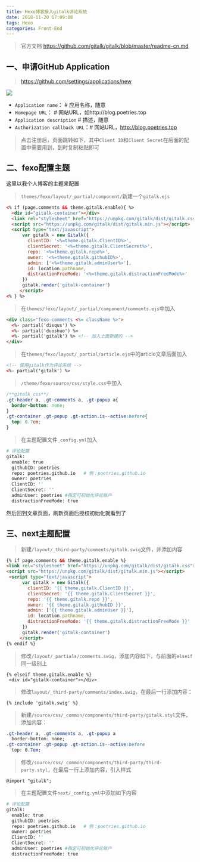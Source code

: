 ```yaml
---
title: Hexo博客接入gitalk评论系统
date: 2018-11-20 17:09:08
tags: Hexo
categories: Front-End
---
```


> 官方文档 https://github.com/gitalk/gitalk/blob/master/readme-cn.md

## 一、申请GitHub Application

> https://github.com/settings/applications/new

![](http://blog.poetries.top/img-repo/2019/10/226.png)

- `Application name`： # 应用名称，随意
- `Homepage URL`： # 网站URL，如http://blog.poetries.top
- `Application description` # 描述，随意
- `Authorization callback URL`：# 网站URL，http://blog.poetries.top

> 点击注册后，页面跳转如下，其中`Client ID`和`Client Secret`在后面的配置中需要用到，到时复制粘贴即可

## 二、fexo配置主题

这里以我个人博客的主题来配置

> `themes/fexo/layout/_partial/component/`新建一个`gitalk.ejs`

```html
<% if (page.comments && theme.gitalk.enable){ %>
  <div id="gitalk-container"></div>
  <link rel="stylesheet" href="https://unpkg.com/gitalk/dist/gitalk.css">
  <script src="https://unpkg.com/gitalk/dist/gitalk.min.js"></script>
  <script type="text/javascript">
      var gitalk = new Gitalk({
        clientID: '<%=theme.gitalk.ClientID%>',
        clientSecret: '<%=theme.gitalk.ClientSecret%>',
        repo: '<%=theme.gitalk.repo%>',
        owner: '<%=theme.gitalk.githubID%>',
        admin: ['<%=theme.gitalk.adminUser%>'],
        id: location.pathname,
        distractionFreeMode: '<%=theme.gitalk.distractionFreeMode%>'
      })
      gitalk.render('gitalk-container')           
     </script>
<% } %>
```

> 在`themes/fexo/layout/_partial/component/comments.ejs`中加入

```html
<div class="fexo-comments <%= className %>">
  <%- partial('disqus') %>
  <%- partial('duoshuo') %>
  <%- partial('gitalk') %> <!-- 加入上面新建的 -->
</div>
```

> 在`themes/fexo/layout/_partial/article.ejs`中的article文章后面加入 

```html
<!-- 使用gitalk作为评论系统 -->
<%- partial('gitalk') %>
```

> `/theme/fexo/source/css/style.css`中加入

```css
/**gitalk css**/
.gt-header a, .gt-comments a, .gt-popup a{
  border-bottom: none;
}
.gt-container .gt-popup .gt-action.is--active:before{
  top: 0.7em;
}
```

> 在主题配置文件`_config.yml`加入

```bash
# 评论配置
gitalk:
  enable: true
  githubID: poetries
  repo: poetries.github.io   # 例：poetries.github.io
  owner: poetries
  ClientID: ''
  ClientSecret: ''
  adminUser: poetries #指定可初始化评论账户
  distractionFreeMode: true
 ```
  
  然后回到文章页面，刷新页面后授权初始化就看到了
  
  ## 三、next主题配置
  
  > 新建`/layout/_third-party/comments/gitalk.swig`文件，并添加内容
  
  ```html
  {% if page.comments && theme.gitalk.enable %}
  <link rel="stylesheet" href="https://unpkg.com/gitalk/dist/gitalk.css">
  <script src="https://unpkg.com/gitalk/dist/gitalk.min.js"></script>
   <script type="text/javascript">
        var gitalk = new Gitalk({
          clientID: '{{ theme.gitalk.ClientID }}',
          clientSecret: '{{ theme.gitalk.ClientSecret }}',
          repo: '{{ theme.gitalk.repo }}',
          owner: '{{ theme.gitalk.githubID }}',
          admin: ['{{ theme.gitalk.adminUser }}'],
          id: location.pathname,
          distractionFreeMode: '{{ theme.gitalk.distractionFreeMode }}'
        })
        gitalk.render('gitalk-container')           
       </script>
{% endif %}
```

> 修改`/layout/_partials/comments.swig`，添加内容如下，与前面的`elseif`同一级别上

```
{% elseif theme.gitalk.enable %}
 <div id="gitalk-container"></div>
 ```
 
 > 修改`layout/_third-party/comments/index.swig`，在最后一行添加内容：
 
 ```
 {% include 'gitalk.swig' %}
```

> 新建`/source/css/_common/components/third-party/gitalk.styl`文件，添加内容：

```css
.gt-header a, .gt-comments a, .gt-popup a
  border-bottom: none;
.gt-container .gt-popup .gt-action.is--active:before
  top: 0.7em;
```

> 修改`/source/css/_common/components/third-party/third-party.styl`，在最后一行上添加内容，引入样式

```
@import "gitalk";
```

> 在主题配置文件`next/_config.yml`中添加如下内容

```bash
# 评论配置
gitalk:
  enable: true
  githubID: poetries
  repo: poetries.github.io   # 例：poetries.github.io
  owner: poetries
  ClientID: ''
  ClientSecret: ''
  adminUser: poetries #指定可初始化评论账户
  distractionFreeMode: true
 ```
